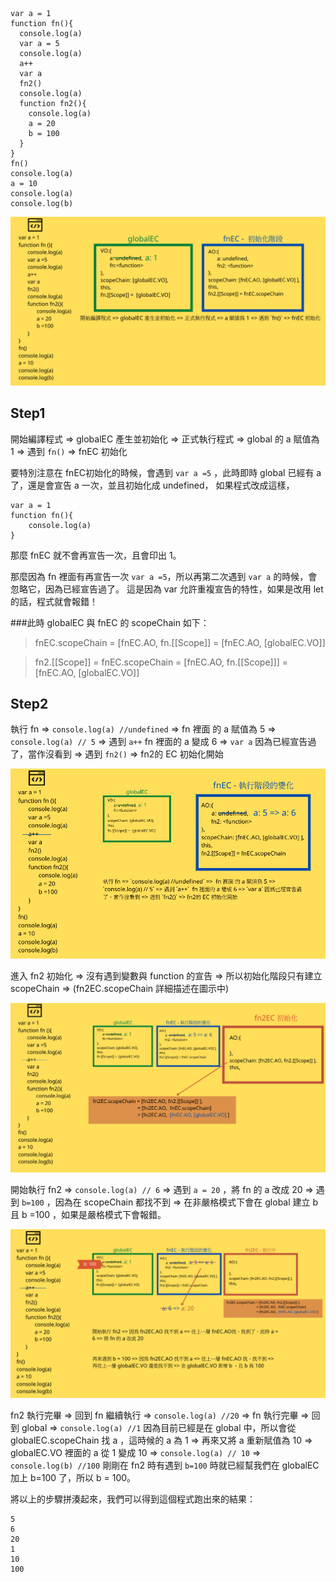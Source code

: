 ```
var a = 1
function fn(){
  console.log(a)
  var a = 5
  console.log(a)
  a++
  var a
  fn2()
  console.log(a)
  function fn2(){
    console.log(a)
    a = 20
    b = 100
  }
}
fn()
console.log(a)
a = 10
console.log(a)
console.log(b)
```

![](3-1.jpg)

## Step1
開始編譯程式 => globalEC 產生並初始化 => 正式執行程式 => global 的 a 賦值為 1 => 遇到 `fn()` => fnEC 初始化  

要特別注意在 fnEC初始化的時候，會遇到 `var a =5` ，此時即時 global 已經有 a 了，還是會宣告 a 一次，並且初始化成 undefined，
如果程式改成這樣，

```
var a = 1 
function fn(){
    console.log(a)
}
```

那麼 fnEC 就不會再宣告一次，且會印出 1。

那麼因為 fn 裡面有再宣告一次 `var a =5`，所以再第二次遇到 `var a` 的時候，會忽略它，因為已經宣告過了。
這是因為 var 允許重複宣告的特性，如果是改用 let 的話，程式就會報錯！

###此時 globalEC 與 fnEC 的 scopeChain 如下：

> fnEC.scopeChain = [fnEC.AO, fn.[[Scope]] = [fnEC.AO, [globalEC.VO]]


> fn2.[[Scope]] = fnEC.scopeChain = [fnEC.AO, fn.[[Scope]]] = [fnEC.AO, [globalEC.VO]]






## Step2
執行 fn => `console.log(a) //undefined` =>  fn 裡面 的 a 賦值為 5 => `console.log(a) // 5` => 遇到 `a++`  fn 裡面的 a 變成 6 => `var a` 因為已經宣告過了，當作沒看到 => 遇到 `fn2()` => fn2的 EC 初始化開始

![](3-2.jpg)


進入 fn2 初始化 => 沒有遇到變數與 function 的宣告 => 所以初始化階段只有建立 scopeChain => (fn2EC.scopeChain 詳細描述在圖示中) 

![](3-3.jpg)

開始執行 fn2 => `console.log(a) // 6` => 遇到 `a = 20` ，將 fn 的 a 改成 20 => 遇到 `b=100` ，因為在 scopeChain 都找不到 => 在非嚴格模式下會在 global 建立 b 且 b =100 ，如果是嚴格模式下會報錯。

![](3-4.jpg)

fn2 執行完畢 => 回到 fn 繼續執行 => `console.log(a) //20` => fn 執行完畢 => 回到 global => `console.log(a) //1`  因為目前已經是在 global 中，所以會從 globalEC.scopeChain 找 a ，這時候的 a 為 1 => 再來又將 a 重新賦值為 10 => globalEC.VO 裡面的 a 從 1 變成 10 => `console.log(a) // 10` => `console.log(b) //100` 剛剛在 fn2 時有遇到 `b=100` 時就已經幫我們在 globalEC 加上 b=100 了，所以 b = 100。   

將以上的步驟拼湊起來，我們可以得到這個程式跑出來的結果：
```
5
6
20
1
10
100
```